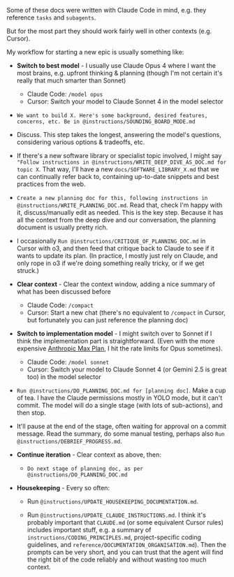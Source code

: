 Some of these docs were written with Claude Code in mind, e.g. they reference `tasks` and `subagents`.

But for the most part they should work fairly well in other contexts (e.g. Cursor).

My workflow for starting a new epic is usually something like:

- **Switch to best model** - I usually use Claude Opus 4 where I want the most brains, e.g. upfront thinking & planning (though I'm not certain it's really that much smarter than Sonnet)
  - Claude Code: `/model opus` 
  - Cursor: Switch your model to Claude Sonnet 4 in the model selector

- `We want to build X. Here's some background, desired features, concerns, etc. Be in @instructions/SOUNDING_BOARD_MODE.md`

- Discuss. This step takes the longest, answering the model's questions, considering various options & tradeoffs, etc.

-  If there's a new software library or specialist topic involved, I might say `"Follow instructions in @instructions/WRITE_DEEP_DIVE_AS_DOC.md for topic X`. That way, I'll have a new `docs/SOFTWARE_LIBRARY_X.md` that we can continually refer back to, containing up-to-date snippets and best practices from the web.

- `Create a new planning doc for this, following instructions in @instructions/WRITE_PLANNING_DOC.md`. Read that, check I'm happy with it, discuss/manually edit as needed. This is the key step. Because it has all the context from the deep dive and our conversation, the planning document is usually pretty rich.

- I occasionally `Run @instructions/CRITIQUE_OF_PLANNING_DOC.md` in Cursor with o3, and then feed that critique back to Claude to see if it wants to update its plan. (In practice, I mostly just rely on Claude, and only rope in o3 if we're doing something really tricky, or if we get struck.)

- **Clear context** - Clear the context window, adding a nice summary of what has been discussed before
  - Claude Code: `/compact`
  - Cursor: Start a new chat (there's no equivalent to `/compact` in Cursor, but fortunately you can just reference the planning doc)

- **Switch to implementation model** - I might switch over to Sonnet if I think the implementation part is straightforward. (Even with the more expensive [Anthropic Max Plan](https://www.anthropic.com/news/max-plan), I hit the rate limits for Opus sometimes).
  - Claude Code: `/model sonnet`
  - Cursor: Switch your model to Claude Sonnet 4 (or Gemini 2.5 is great too) in the model selector

- `Run @instructions/DO_PLANNING_DOC.md for [planning doc]`. Make a cup of tea. I have the Claude permissions mostly in YOLO mode, but it can't commit. The model will do a single stage (with lots of sub-actions), and then stop.

- It'll pause at the end of the stage, often waiting for approval on a commit message. Read the summary, do some manual testing, perhaps also `Run @instructions/DEBRIEF_PROGRESS.md`.

- **Continue iteration** - Clear context as above, then:
  - `Do next stage of planning doc, as per @instructions/DO_PLANNING_DOC.md`


- **Housekeeping** - Every so often:
  
  - Run `@instructions/UPDATE_HOUSEKEEPING_DOCUMENTATION.md`.
  
  - Run `@instructions/UPDATE_CLAUDE_INSTRUCTIONS.md`. I think it's probably important that `CLAUDE.md` (or some equivalent Cursor rules) includes important stuff, e.g. a summary of `instructions/CODING_PRINCIPLES.md`, project-specific coding guidelines, and `reference/DOCUMENTATION_ORGANISATION.md`). Then the prompts can be very short, and you can trust that the agent will find the right bit of the code reliably and without wasting too much context.
